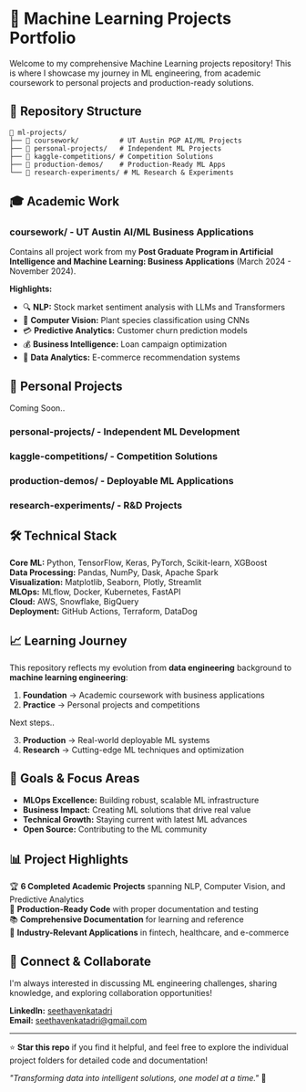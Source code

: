 # 🤖 Machine Learning Projects Portfolio

Welcome to my comprehensive Machine Learning projects repository! This is where I showcase my journey in ML engineering, from academic coursework to personal projects and production-ready solutions.

## 📁 Repository Structure

```
📂 ml-projects/
├── 📂 coursework/          # UT Austin PGP AI/ML Projects
├── 📂 personal-projects/   # Independent ML Projects  
├── 📂 kaggle-competitions/ # Competition Solutions
├── 📂 production-demos/    # Production-Ready ML Apps
└── 📂 research-experiments/ # ML Research & Experiments
```

## 🎓 Academic Work

### **coursework/** - UT Austin AI/ML Business Applications
Contains all project work from my **Post Graduate Program in Artificial Intelligence and Machine Learning: Business Applications** (March 2024 - November 2024).

**Highlights:**
- 🔍 **NLP:** Stock market sentiment analysis with LLMs and Transformers
- 🌱 **Computer Vision:** Plant species classification using CNNs  
- 💳 **Predictive Analytics:** Customer churn prediction models
- 💰 **Business Intelligence:** Loan campaign optimization
- 🍔 **Data Analytics:** E-commerce recommendation systems

## 🚀 Personal Projects

Coming Soon..

### **personal-projects/** - Independent ML Development

### **kaggle-competitions/** - Competition Solutions

### **production-demos/** - Deployable ML Applications

### **research-experiments/** - R&D Projects

## 🛠️ Technical Stack

**Core ML:** Python, TensorFlow, Keras, PyTorch, Scikit-learn, XGBoost  
**Data Processing:** Pandas, NumPy, Dask, Apache Spark  
**Visualization:** Matplotlib, Seaborn, Plotly, Streamlit  
**MLOps:** MLflow, Docker, Kubernetes, FastAPI  
**Cloud:** AWS, Snowflake, BigQuery  
**Deployment:** GitHub Actions, Terraform, DataDog  

## 📈 Learning Journey

This repository reflects my evolution from **data engineering** background to **machine learning engineering**:

1. **Foundation** → Academic coursework with business applications
2. **Practice** → Personal projects and competitions

Next steps..

3. **Production** → Real-world deployable ML systems
4. **Research** → Cutting-edge ML techniques and optimization

## 🎯 Goals & Focus Areas

- **MLOps Excellence:** Building robust, scalable ML infrastructure
- **Business Impact:** Creating ML solutions that drive real value
- **Technical Growth:** Staying current with latest ML advances
- **Open Source:** Contributing to the ML community

## 📊 Project Highlights

🏆 **6 Completed Academic Projects** spanning NLP, Computer Vision, and Predictive Analytics  
🔧 **Production-Ready Code** with proper documentation and testing  
📚 **Comprehensive Documentation** for learning and reference  
🌟 **Industry-Relevant Applications** in fintech, healthcare, and e-commerce  

## 🔗 Connect & Collaborate

I'm always interested in discussing ML engineering challenges, sharing knowledge, and exploring collaboration opportunities!

**LinkedIn:** [seethavenkatadri](https://www.linkedin.com/in/seethavenkatadri/)  
**Email:** seethavenkatadri@gmail.com

---

⭐ **Star this repo** if you find it helpful, and feel free to explore the individual project folders for detailed code and documentation!

*"Transforming data into intelligent solutions, one model at a time."* 🚀

